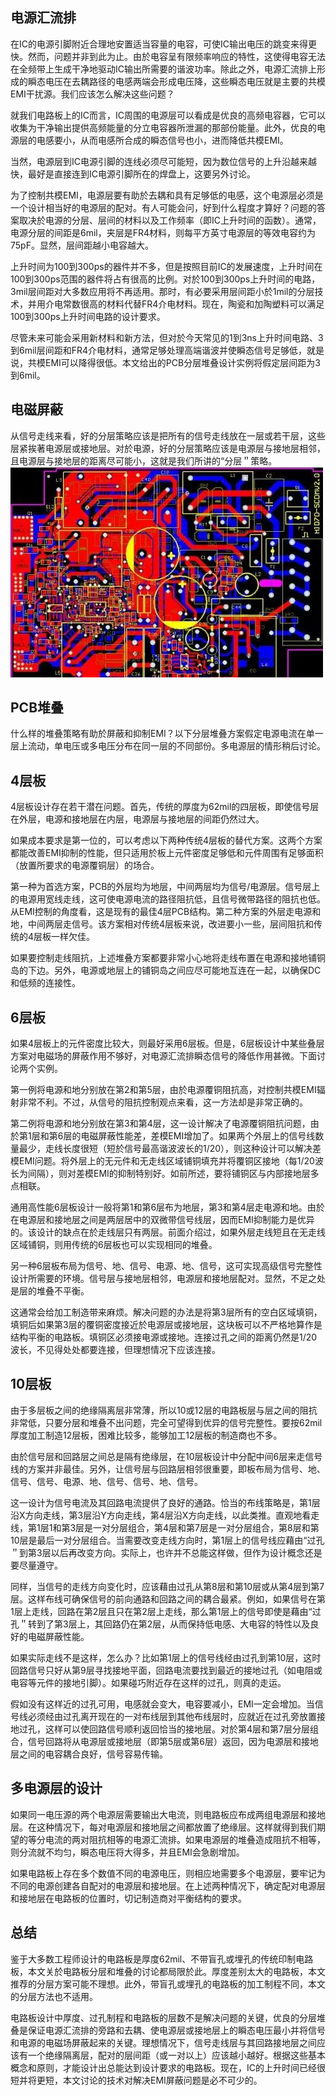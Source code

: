 ## **电源汇流排**

 在IC的电源引脚附近合理地安置适当容量的电容，可使IC输出电压的跳变来得更快。然而，问题并非到此为止。由於电容呈有限频率响应的特性，这使得电容无法在全频带上生成干净地驱动IC输出所需要的谐波功率。除此之外，电源汇流排上形成的瞬态电压在去耦路径的电感两端会形成电压降，这些瞬态电压就是主要的共模EMI干扰源。我们应该怎么解决这些问题？  

就我们电路板上的IC而言，IC周围的电源层可以看成是优良的高频电容器，它可以收集为干净输出提供高频能量的分立电容器所泄漏的那部份能量。此外，优良的电源层的电感要小，从而电感所合成的瞬态信号也小，进而降低共模EMI。

当然，电源层到IC电源引脚的连线必须尽可能短，因为数位信号的上升沿越来越快，最好是直接连到IC电源引脚所在的焊盘上，这要另外讨论。

为了控制共模EMI，电源层要有助於去耦和具有足够低的电感，这个电源层必须是一个设计相当好的电源层的配对。有人可能会问，好到什么程度才算好？问题的答案取决於电源的分层、层间的材料以及工作频率（即IC上升时间的函数）。通常，电源分层的间距是6mil，夹层是FR4材料，则每平方英寸电源层的等效电容约为75pF。显然，层间距越小电容越大。

上升时间为100到300ps的器件并不多，但是按照目前IC的发展速度，上升时间在100到300ps范围的器件将占有很高的比例。对於100到300ps上升时间的电路，3mil层间距对大多数应用将不再适用。那时，有必要采用层间距小於1mil的分层技术，并用介电常数很高的材料代替FR4介电材料。现在，陶瓷和加陶塑料可以满足100到300ps上升时间电路的设计要求。

尽管未来可能会采用新材料和新方法，但对於今天常见的1到3ns上升时间电路、3到6mil层间距和FR4介电材料，通常足够处理高端谐波并使瞬态信号足够低，就是说，共模EMI可以降得很低。本文给出的PCB分层堆叠设计实例将假定层间距为3到6mil。

## 电磁屏蔽
从信号走线来看，好的分层策略应该是把所有的信号走线放在一层或若干层，这些层紧挨著电源层或接地层。对於电源，好的分层策略应该是电源层与接地层相邻，且电源层与接地层的距离尽可能小，这就是我们所讲的“分层＂策略。
![](../readme.assets/Pasted%20image%2020241222084109.png)

## **PCB堆叠**

 什么样的堆叠策略有助於屏蔽和抑制EMI？以下分层堆叠方案假定电源电流在单一层上流动，单电压或多电压分布在同一层的不同部份。多电源层的情形稍后讨论。
## **4层板**

4层板设计存在若干潜在问题。首先，传统的厚度为62mil的四层板，即使信号层在外层，电源和接地层在内层，电源层与接地层的间距仍然过大。  

  

如果成本要求是第一位的，可以考虑以下两种传统4层板的替代方案。这两个方案都能改善EMI抑制的性能，但只适用於板上元件密度足够低和元件周围有足够面积（放置所要求的电源覆铜层）的场合。

  

第一种为首选方案，PCB的外层均为地层，中间两层均为信号/电源层。信号层上的电源用宽线走线，这可使电源电流的路径阻抗低，且信号微带路径的阻抗也低。从EMI控制的角度看，这是现有的最佳4层PCB结构。第二种方案的外层走电源和地，中间两层走信号。该方案相对传统4层板来说，改进要小一些，层间阻抗和传统的4层板一样欠佳。

  

如果要控制走线阻抗，上述堆叠方案都要非常小心地将走线布置在电源和接地铺铜岛的下边。另外，电源或地层上的铺铜岛之间应尽可能地互连在一起，以确保DC和低频的连接性。

## **6层板**

如果4层板上的元件密度比较大，则最好采用6层板。但是，6层板设计中某些叠层方案对电磁场的屏蔽作用不够好，对电源汇流排瞬态信号的降低作用甚微。下面讨论两个实例。  

  

第一例将电源和地分别放在第2和第5层，由於电源覆铜阻抗高，对控制共模EMI辐射非常不利。不过，从信号的阻抗控制观点来看，这一方法却是非常正确的。

  

第二例将电源和地分别放在第3和第4层，这一设计解决了电源覆铜阻抗问题，由於第1层和第6层的电磁屏蔽性能差，差模EMI增加了。如果两个外层上的信号线数量最少，走线长度很短（短於信号最高谐波波长的1/20），则这种设计可以解决差模EMI问题。将外层上的无元件和无走线区域铺铜填充并将覆铜区接地（每1/20波长为间隔），则对差模EMI的抑制特别好。如前所述，要将铺铜区与内部接地层多点相联。

  

通用高性能6层板设计一般将第1和第6层布为地层，第3和第4层走电源和地。由於在电源层和接地层之间是两层居中的双微带信号线层，因而EMI抑制能力是优异的。该设计的缺点在於走线层只有两层。前面介绍过，如果外层走线短且在无走线区域铺铜，则用传统的6层板也可以实现相同的堆叠。

  

另一种6层板布局为信号、地、信号、电源、地、信号，这可实现高级信号完整性设计所需要的环境。信号层与接地层相邻，电源层和接地层配对。显然，不足之处是层的堆叠不平衡。

  

这通常会给加工制造带来麻烦。解决问题的办法是将第3层所有的空白区域填铜，填铜后如果第3层的覆铜密度接近於电源层或接地层，这块板可以不严格地算作是结构平衡的电路板。填铜区必须接电源或接地。连接过孔之间的距离仍然是1/20波长，不见得处处都要连接，但理想情况下应该连接。

## **10层板**

由于多层板之间的绝缘隔离层非常薄，所以10或12层的电路板层与层之间的阻抗非常低，只要分层和堆叠不出问题，完全可望得到优异的信号完整性。要按62mil厚度加工制造12层板，困难比较多，能够加工12层板的制造商也不多。  

  

由於信号层和回路层之间总是隔有绝缘层，在10层板设计中分配中间6层来走信号线的方案并非最佳。另外，让信号层与回路层相邻很重要，即板布局为信号、地、信号、信号、电源、地、信号、信号、地、信号。

  

这一设计为信号电流及其回路电流提供了良好的通路。恰当的布线策略是，第1层沿X方向走线，第3层沿Y方向走线，第4层沿X方向走线，以此类推。直观地看走线，第1层1和第3层是一对分层组合，第4层和第7层是一对分层组合，第8层和第10层是最后一对分层组合。当需要改变走线方向时，第1层上的信号线应藉由“过孔＂到第3层以后再改变方向。实际上，也许并不总能这样做，但作为设计概念还是要尽量遵守。

  

同样，当信号的走线方向变化时，应该藉由过孔从第8层和第10层或从第4层到第7层。这样布线可确保信号的前向通路和回路之间的耦合最紧。例如，如果信号在第1层上走线，回路在第2层且只在第2层上走线，那么第1层上的信号即使是藉由“过孔＂转到了第3层上，其回路仍在第2层，从而保持低电感、大电容的特性以及良好的电磁屏蔽性能。

  

如果实际走线不是这样，怎么办？比如第1层上的信号线经由过孔到第10层，这时回路信号只好从第9层寻找接地平面，回路电流要找到最近的接地过孔（如电阻或电容等元件的接地引脚）。如果碰巧附近存在这样的过孔，则真的走运。

  

假如没有这样近的过孔可用，电感就会变大，电容要减小，EMI一定会增加。当信号线必须经由过孔离开现在的一对布线层到其他布线层时，应就近在过孔旁放置接地过孔，这样可以使回路信号顺利返回恰当的接地层。对於第4层和第7层分层组合，信号回路将从电源层或接地层（即第5层或第6层）返回，因为电源层和接地层之间的电容耦合良好，信号容易传输。

## **多电源层的设计**

如果同一电压源的两个电源层需要输出大电流，则电路板应布成两组电源层和接地层。在这种情况下，每对电源层和接地层之间都放置了绝缘层。这样就得到我们期望的等分电流的两对阻抗相等的电源汇流排。如果电源层的堆叠造成阻抗不相等，则分流就不均匀，瞬态电压将大得多，并且EMI会急剧增加。  

  

如果电路板上存在多个数值不同的电源电压，则相应地需要多个电源层，要牢记为不同的电源创建各自配对的电源层和接地层。在上述两种情况下，确定配对电源层和接地层在电路板的位置时，切记制造商对平衡结构的要求。

## **总结**

鉴于大多数工程师设计的电路板是厚度62mil、不带盲孔或埋孔的传统印制电路板，本文关於电路板分层和堆叠的讨论都局限於此。厚度差别太大的电路板，本文推荐的分层方案可能不理想。此外，带盲孔或埋孔的电路板的加工制程不同，本文的分层方法也不适用。  

  

电路板设计中厚度、过孔制程和电路板的层数不是解决问题的关键，优良的分层堆叠是保证电源汇流排的旁路和去耦、使电源层或接地层上的瞬态电压最小并将信号和电源的电磁场屏蔽起来的关键。理想情况下，信号走线层与其回路接地层之间应该有一个绝缘隔离层，配对的层间距（或一对以上）应该越小越好。根据这些基本概念和原则，才能设计出总能达到设计要求的电路板。现在，IC的上升时间已经很短并将更短，本文讨论的技术对解决EMI屏蔽问题是必不可少的。